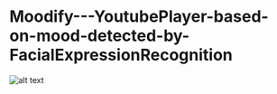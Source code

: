 # Moodify---YoutubePlayer-based-on-mood-detected-by-FacialExpressionRecognition

![alt text](https://github.com/pranshugarg/Moodify---YoutubePlayer-based-on-mood-detected-by-FacialExpressionRecognition/blob/master/Screenshot%20(204).png)
